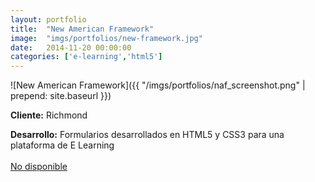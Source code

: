```yaml
---
layout:	portfolio
title:	"New American Framework"
image:	"imgs/portfolios/new-framework.jpg"
date:   2014-11-20 00:00:00
categories: ['e-learning','html5']
---
```

![New American Framework]({{ "/imgs/portfolios/naf_screenshot.png" | prepend: site.baseurl }})

**Cliente:** Richmond

**Desarrollo:** Formularios desarrollados en HTML5 y CSS3 para una plataforma de E Learning
<br><br>
<a class="link" href="#" target="blank"> No disponible</a>